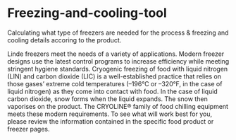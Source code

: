 # Freezing-and-cooling-tool

Calculating what type of freezers are needed for the process & freezing and cooling details accoring to the product.

Linde freezers meet the needs of a variety of applications. Modern freezer designs use the latest control programs to increase efficiency while meeting stringent hygiene standards.
Cryogenic freezing of food with liquid nitrogen (LIN) and carbon dioxide (LIC) is a well-established practice that relies on those gases’ extreme cold temperatures (–196°C or –320°F, in the case of liquid nitrogen) as they come into contact with food. In the case of liquid carbon dioxide, snow forms when the liquid expands. The snow then vaporises on the product.
The CRYOLINE® family of food chilling equipment meets these modern requirements. To see what will work best for you, please review the information contained in the specific food product or freezer pages.
